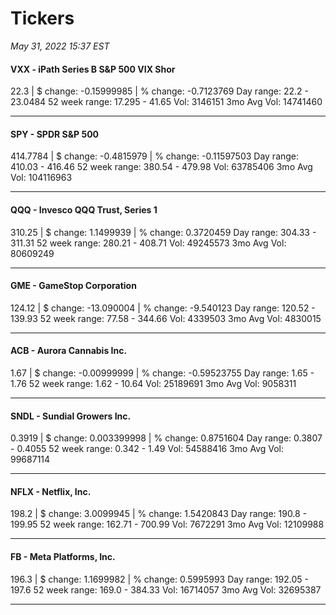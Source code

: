 # Tickers
*May 31, 2022 15:37 EST*

#### VXX - iPath Series B S&P 500 VIX Shor
22.3 | $ change: -0.15999985 | % change: -0.7123769
Day range: 22.2 - 23.0484 52 week range: 17.295 - 41.65
Vol: 3146151 3mo Avg Vol: 14741460

---

#### SPY - SPDR S&P 500
414.7784 | $ change: -0.4815979 | % change: -0.11597503
Day range: 410.03 - 416.46 52 week range: 380.54 - 479.98
Vol: 63785406 3mo Avg Vol: 104116963

---

#### QQQ - Invesco QQQ Trust, Series 1
310.25 | $ change: 1.1499939 | % change: 0.3720459
Day range: 304.33 - 311.31 52 week range: 280.21 - 408.71
Vol: 49245573 3mo Avg Vol: 80609249

---

#### GME - GameStop Corporation
124.12 | $ change: -13.090004 | % change: -9.540123
Day range: 120.52 - 139.93 52 week range: 77.58 - 344.66
Vol: 4339503 3mo Avg Vol: 4830015

---

#### ACB - Aurora Cannabis Inc.
1.67 | $ change: -0.00999999 | % change: -0.59523755
Day range: 1.65 - 1.76 52 week range: 1.62 - 10.64
Vol: 25189691 3mo Avg Vol: 9058311

---

#### SNDL - Sundial Growers Inc.
0.3919 | $ change: 0.003399998 | % change: 0.8751604
Day range: 0.3807 - 0.4055 52 week range: 0.342 - 1.49
Vol: 54588416 3mo Avg Vol: 99687114

---

#### NFLX - Netflix, Inc.
198.2 | $ change: 3.0099945 | % change: 1.5420843
Day range: 190.8 - 199.95 52 week range: 162.71 - 700.99
Vol: 7672291 3mo Avg Vol: 12109988

---

#### FB - Meta Platforms, Inc.
196.3 | $ change: 1.1699982 | % change: 0.5995993
Day range: 192.05 - 197.6 52 week range: 169.0 - 384.33
Vol: 16714057 3mo Avg Vol: 32695387

---

